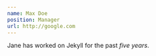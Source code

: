 ```yaml
---
name: Max Doe
position: Manager
url: http://google.com
---
```

Jane has worked on Jekyll for the past *five years*.
